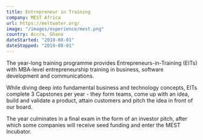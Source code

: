 ```yaml
---
title: Entrepreneur in Training
company: MEST Africa
url: https://meltwater.org/
image: "/images/experience/mest.png"
country: Accra, Ghana
dateStarted: "2018-08-01"
dateStopped: "2019-08-01"
---
```


The year-long training programme provides Entrepreneurs-in-Training (EITs) with MBA-level entrepreneurship training in business, software development and communications.

While diving deep into fundamental business and technology concepts, EITs complete 3 Capstones per year - they form teams, come up with an idea, build and validate a product, attain customers and pitch the idea in front of our board.

The year culminates in a final exam in the form of an investor pitch, after which some companies will receive seed funding and enter the MEST Incubator.